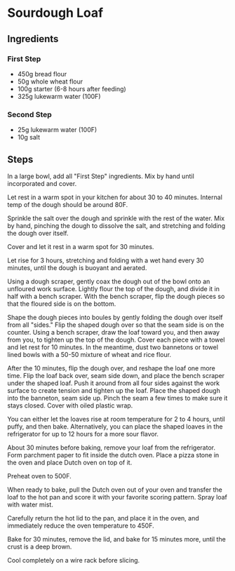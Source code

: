 # Sourdough Loaf

## Ingredients

### First Step

- 450g bread flour
- 50g whole wheat flour
- 100g starter (6-8 hours after feeding)
- 325g lukewarm water (100F)

### Second Step

- 25g lukewarm water (100F)
- 10g salt

## Steps

In a large bowl, add all "First Step" ingredients. Mix by hand until incorporated and cover.

Let rest in a warm spot in your kitchen for about 30 to 40 minutes. Internal temp of the dough should be around 80F.

Sprinkle the salt over the dough and sprinkle with the rest of the water. Mix by hand, pinching the dough to dissolve the salt, and stretching and folding the dough over itself.

Cover and let it rest in a warm spot for 30 minutes.

Let rise for 3 hours, stretching and folding with a wet hand every 30 minutes, until the dough is buoyant and aerated.

Using a dough scraper, gently coax the dough out of the bowl onto an unfloured work surface. Lightly flour the top of the dough, and divide it in half with a bench scraper. With the bench scraper, flip the dough pieces so that the floured side is on the bottom.

Shape the dough pieces into boules by gently folding the dough over itself from all "sides." Flip the shaped dough over so that the seam side is on the counter. Using a bench scraper, draw the loaf toward you, and then away from you, to tighten up the top of the dough. Cover each piece with a towel and let rest for 10 minutes. In the meantime, dust two bannetons or towel lined bowls with a 50-50 mixture of wheat and rice flour.

After the 10 minutes, flip the dough over, and reshape the loaf one more time. Flip the loaf back over, seam side down, and place the bench scraper under the shaped loaf. Push it around from all four sides against the work surface to create tension and tighten up the loaf. Place the shaped dough into the banneton, seam side up. Pinch the seam a few times to make sure it stays closed. Cover with oiled plastic wrap.

You can either let the loaves rise at room temperature for 2 to 4 hours, until puffy, and then bake. Alternatively, you can place the shaped loaves in the refrigerator for up to 12 hours for a more sour flavor.

About 30 minutes before baking, remove your loaf from the refrigerator. Form parchment paper to fit inside the dutch oven.
Place a pizza stone in the oven and place Dutch oven on top of it.

Preheat oven to 500F.

When ready to bake, pull the Dutch oven out of your oven and transfer the loaf to the hot pan and score it with your favorite scoring pattern. Spray loaf with water mist.

Carefully return the hot lid to the pan, and place it in the oven, and immediately reduce the oven temperature to 450F.

Bake for 30 minutes, remove the lid, and bake for 15 minutes more, until the crust is a deep brown.

Cool completely on a wire rack before slicing.

